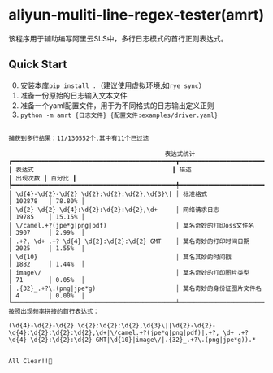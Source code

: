 # aliyun-muliti-line-regex-tester(amrt)

该程序用于辅助编写阿里云SLS中，多行日志模式的首行正则表达式。

## Quick Start

0. 安装本库`pip install .`（建议使用虚拟环境,如`rye sync`）
1. 准备一份原始的日志输入文本文件
2. 准备一个yaml配置文件，用于为不同格式的日志输出定义正则
3. `python -m amrt {日志文件} {配置文件:examples/driver.yaml}`

```shell

捕获到多行结果：11/130552个,其中有11个已过滤

                                           表达式统计                                           
┏━━━━━━━━━━━━━━━━━━━━━━━━━━━━━━━━━━━━━━━━━━━━━┳━━━━━━━━━━━━━━━━━━━━━━━━━━━━┳━━━━━━━━━━┳━━━━━━━━┓
┃ 表达式                                      ┃ 描述                       ┃ 出现次数 ┃ 百分比 ┃
┡━━━━━━━━━━━━━━━━━━━━━━━━━━━━━━━━━━━━━━━━━━━━━╇━━━━━━━━━━━━━━━━━━━━━━━━━━━━╇━━━━━━━━━━╇━━━━━━━━┩
│ \d{4}-\d{2}-\d{2} \d{2}:\d{2}:\d{2},\d{3}\| │ 标准格式                   │ 102878   │ 78.80% │
│ \d{2}-\d{2}-\d{4}:\d{2}:\d{2}:\d{2},\d+     │ 网络请求日志               │ 19785    │ 15.15% │
│ \/camel.+?(jpe*g|png|pdf)                   │ 莫名奇妙的打印oss文件名    │ 3907     │ 2.99%  │
│ .+?, \d+ .+? \d{4} \d{2}:\d{2}:\d{2} GMT    │ 莫名奇妙的打印时间日期     │ 2025     │ 1.55%  │
│ \d{10}                                      │ 莫名其妙的时间戳           │ 1882     │ 1.44%  │
│ image\/                                     │ 莫名奇妙的打印图片类型     │ 71       │ 0.05%  │
│ .{32}_.+?\.(png|jpe*g)                      │ 莫名奇妙的身份证图片文件名 │ 4        │ 0.00%  │
└─────────────────────────────────────────────┴────────────────────────────┴──────────┴────────┘
按照出现频率拼接的首行表达式：

(\d{4}-\d{2}-\d{2} \d{2}:\d{2}:\d{2},\d{3}\||\d{2}-\d{2}-\d{4}:\d{2}:\d{2}:\d{2},\d+|\/camel.+?(jpe*g|png|pdf)|.+?, \d+ .+? \d{4} \d{2}:\d{2}:\d{2} GMT|\d{10}|image\/|.{32}_.+?\.(png|jpe*g)).*


All Clear!!🎉
```
